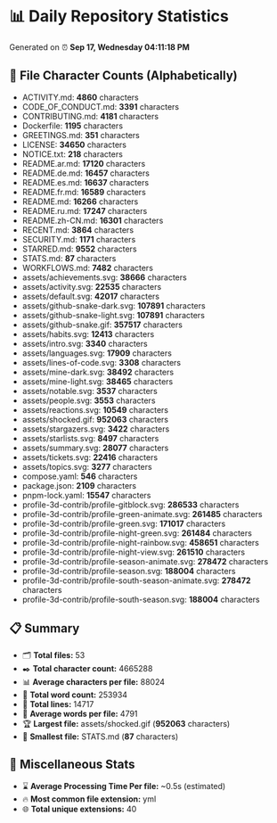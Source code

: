 # 📊 Daily Repository Statistics
Generated on ⏰ **Sep 17, Wednesday 04:11:18 PM**

## 📂 File Character Counts (Alphabetically)
- ACTIVITY.md: **4860** characters
- CODE_OF_CONDUCT.md: **3391** characters
- CONTRIBUTING.md: **4181** characters
- Dockerfile: **1195** characters
- GREETINGS.md: **351** characters
- LICENSE: **34650** characters
- NOTICE.txt: **218** characters
- README.ar.md: **17120** characters
- README.de.md: **16457** characters
- README.es.md: **16637** characters
- README.fr.md: **16589** characters
- README.md: **16266** characters
- README.ru.md: **17247** characters
- README.zh-CN.md: **16301** characters
- RECENT.md: **3864** characters
- SECURITY.md: **1171** characters
- STARRED.md: **9552** characters
- STATS.md: **87** characters
- WORKFLOWS.md: **7482** characters
- assets/achievements.svg: **38666** characters
- assets/activity.svg: **22535** characters
- assets/default.svg: **42017** characters
- assets/github-snake-dark.svg: **107891** characters
- assets/github-snake-light.svg: **107891** characters
- assets/github-snake.gif: **357517** characters
- assets/habits.svg: **12413** characters
- assets/intro.svg: **3340** characters
- assets/languages.svg: **17909** characters
- assets/lines-of-code.svg: **3308** characters
- assets/mine-dark.svg: **38492** characters
- assets/mine-light.svg: **38465** characters
- assets/notable.svg: **3537** characters
- assets/people.svg: **3553** characters
- assets/reactions.svg: **10549** characters
- assets/shocked.gif: **952063** characters
- assets/stargazers.svg: **3422** characters
- assets/starlists.svg: **8497** characters
- assets/summary.svg: **28077** characters
- assets/tickets.svg: **22416** characters
- assets/topics.svg: **3277** characters
- compose.yaml: **546** characters
- package.json: **2109** characters
- pnpm-lock.yaml: **15547** characters
- profile-3d-contrib/profile-gitblock.svg: **286533** characters
- profile-3d-contrib/profile-green-animate.svg: **261485** characters
- profile-3d-contrib/profile-green.svg: **171017** characters
- profile-3d-contrib/profile-night-green.svg: **261484** characters
- profile-3d-contrib/profile-night-rainbow.svg: **458651** characters
- profile-3d-contrib/profile-night-view.svg: **261510** characters
- profile-3d-contrib/profile-season-animate.svg: **278472** characters
- profile-3d-contrib/profile-season.svg: **188004** characters
- profile-3d-contrib/profile-south-season-animate.svg: **278472** characters
- profile-3d-contrib/profile-south-season.svg: **188004** characters

## 📋 Summary
- 🗂️ **Total files:** 53
- ✒️ **Total character count:** 4665288
- 📊 **Average characters per file:** 88024
- 📝 **Total word count:** 253934
- 🧾 **Total lines:** 14717
- 📐 **Average words per file:** 4791
- 🏆 **Largest file:** assets/shocked.gif (**952063** characters)
- 🥉 **Smallest file:** STATS.md (**87** characters)

## 🌟 Miscellaneous Stats
- ⌛ **Average Processing Time Per file:** ~0.5s (estimated)
- 🔥 **Most common file extension:** yml
- 🌐 **Total unique extensions:** 40
